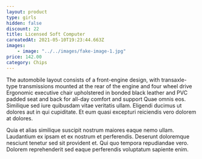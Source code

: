 ```yaml
---
layout: product
type: girls
hidden: false
discount: 22
title: Licensed Soft Computer
careatedAt: 2021-05-10T19:23:44.663Z
images:
    - image: "../../images/fake-image-1.jpg"
price: 142.00
category: Chips
---
```

The automobile layout consists of a front-engine design, with transaxle-type transmissions mounted at the rear of the engine and four wheel drive
Ergonomic executive chair upholstered in bonded black leather and PVC padded seat and back for all-day comfort and support
Quae omnis eos. Similique sed iure quibusdam vitae veritatis ullam. Eligendi ducimus ut dolores aut in qui cupiditate. Et eum quasi excepturi reiciendis vero dolorem at dolores.
 Quia et alias similique suscipit nostrum maiores eaque nemo ullam. Laudantium ex ipsam et ex nostrum et perferendis. Deserunt doloremque nesciunt tenetur sed sit provident et. Qui quo tempora repudiandae vero. Dolorem reprehenderit sed eaque perferendis voluptatum sapiente enim.
